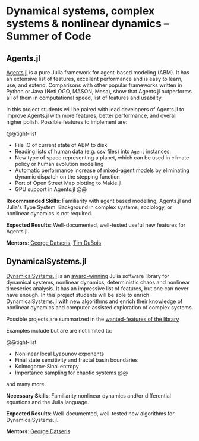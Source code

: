 # Dynamical systems, complex systems & nonlinear dynamics – Summer of Code


## Agents.jl

[Agents.jl](https://juliadynamics.github.io/Agents.jl/stable/) is a pure Julia framework for agent-based modeling (ABM). 
It has an extensive list of features, excellent performance and is
easy to learn, use, and extend. Comparisons with other popular
frameworks written in Python or Java (NetLOGO, MASON, Mesa), show that
Agents.jl outperforms all of them in computational speed, list of features
and usability.

In this project students will be paired with lead developers of Agents.jl
to improve Agents.jl with more features, better performance, and overall higher polish.
Possible features to implement are:

@@tight-list
- File IO of current state of ABM to disk
- Reading lists of human data (e.g. csv files) into `Agent` instances.
- New type of space representing a planet, which can be used in climate policy or human evolution modelling
- Automatic performance increase of mixed-agent models by eliminating dynamic dispatch on the stepping function
- Port of Open Street Map plotting to Makie.jl.
- GPU support in Agents.jl
@@

**Recommended Skills**: Familiarity with agent based modelling, Agents.jl and Julia's Type System.
Background in complex systems, sociology, or nonlinear dynamics is not required.

**Expected Results**: Well-documented, well-tested useful new features for Agents.jl.

**Mentors**: [George Datseris](https://github.com/Datseris), [Tim DuBois](https://github.com/Libbum)


## DynamicalSystems.jl

[DynamicalSystems.jl](https://juliadynamics.github.io/DynamicalSystems.jl/latest/) is an [award-winning](https://dsweb.siam.org/The-Magazine/Article/winners-of-the-dsweb-2018-software-contest)
Julia software library for dynamical systems, nonlinear dynamics, deterministic chaos and nonlinear timeseries analysis.
It has an impressive list of features, but one can never have enough. In this project students will be able to
enrich DynamicalSystems.jl with new algorithms and enrich their knowledge of nonlinear dynamics and computer-assisted
exploration of complex systems.

Possible projects are summarized in the [wanted-features of the library](https://github.com/issues?q=is%3Aopen+is%3Aissue+repo%3AJuliaDynamics%2FChaosTools.jl+repo%3AJuliaDynamics%2FDynamicalSystemsBase.jl+repo%3AJuliaDynamics%2FDelayEmbeddings.jl+repo%3AJuliaDynamics%2FRecurrenceAnalysis.jl+repo%3AJuliaDynamics%2FDynamicalSystems.jl+label%3A%22wanted+feature%22+)

Examples include but are are not limited to:

@@tight-list
- Nonlinear local Lyapunov exponents
- Final state sensitivity and fractal basin boundaries
- Kolmogorov-Sinai entropy
- Importance sampling for chaotic systems
@@

and many more.


**Necessary Skills**: Familiarity nonlinear dynamics and/or differential equations and the Julia language.

**Expected Results**: Well-documented, well-tested new algorithms for DynamicalSystems.jl.

**Mentors**: [George Datseris](https://github.com/Datseris)

